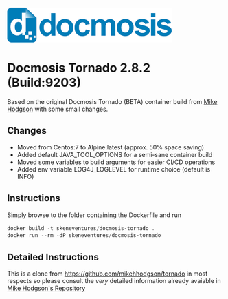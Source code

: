 ![Docmosis](https://raw.githubusercontent.com/mikehhodgson/tornado/master/images/docmosis.png)

# Docmosis Tornado 2.8.2 (Build:9203)

Based on the original Docmosis Tornado (BETA) container build from [Mike Hodgson](https://github.com/mikehhodgson/tornado)
with some small changes.

## Changes

* Moved from Centos:7 to Alpine:latest (approx. 50% space saving)
* Added default JAVA_TOOL_OPTIONS for a semi-sane container build
* Moved some variables to build arguments for easier CI/CD operations
* Added env variable LOG4J_LOGLEVEL for runtime choice (default is INFO)

## Instructions

Simply browse to the folder containing the Dockerfile and run

```powershell
docker build -t skeneventures/docmosis-tornado .
docker run --rm -dP skeneventures/docmosis-tornado
```

## Detailed Instructions

This is a clone from https://github.com/mikehhodgson/tornado in most respects so
please consult the _very_ detailed information already avaiable in
[Mike Hodgson's Repository](https://github.com/mikehhodgson/tornado/blob/master/README.md)
